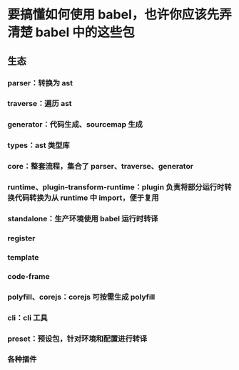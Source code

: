 # 要搞懂如何使用 babel，也许你应该先弄清楚 babel 中的这些包

## 生态

### parser：转换为 ast

### traverse：遍历 ast

### generator：代码生成、sourcemap 生成

### types：ast 类型库

### core：整套流程，集合了 parser、traverse、generator

### runtime、plugin-transform-runtime：plugin 负责将部分运行时转换代码转换为从 runtime 中 import，便于复用

### standalone：生产环境使用 babel 运行时转译

### register

### template

### code-frame

### polyfill、corejs：corejs 可按需生成 polyfill

### cli：cli 工具

### preset：预设包，针对环境和配置进行转译

### 各种插件
